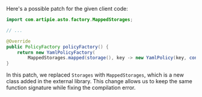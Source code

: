Here's a possible patch for the given client code:
```java
import com.artipie.asto.factory.MappedStorages;

// ...

@Override
public PolicyFactory policyFactory() {
    return new YamlPolicyFactory(
        MappedStorages.mapped(storage(), key -> new YamlPolicy(key, content(key))))
}
```
In this patch, we replaced `Storages` with `MappedStorages`, which is a new class added in the external library. This change allows us to keep the same function signature while fixing the compilation error.